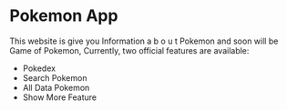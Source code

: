 # Pokemon App

This website is give you Information a b o u t  Pokemon and soon will be Game of Pokemon,
Currently, two official features are available:

- Pokedex
- Search Pokemon
- All Data Pokemon
- Show More Feature
